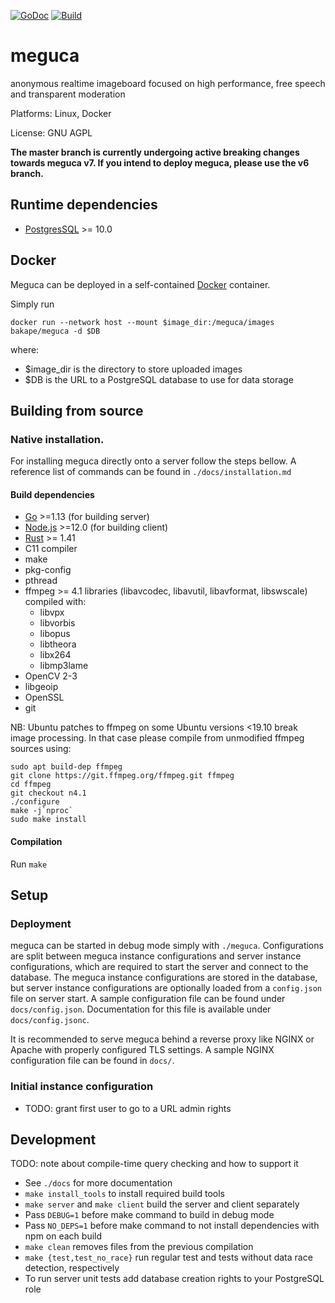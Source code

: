 [![GoDoc](https://godoc.org/github.com/bakape/meguca?status.svg)](https://godoc.org/github.com/bakape/meguca)
[![Build](https://github.com/bakape/meguca/workflows/Build/badge.svg?branch=master)](https://github.com/bakape/meguca/actions?query=workflow%3ABuild+branch%3Amaster)

# meguca
anonymous realtime imageboard focused on high performance, free speech and transparent moderation

Platforms: Linux, Docker

License: GNU AGPL


__The master branch is currently undergoing active breaking changes towards meguca v7. If you intend to deploy meguca, please use the v6 branch.__

## Runtime dependencies

* [PostgresSQL](https://www.postgresql.org/download/) >= 10.0

## Docker

Meguca can be deployed in a self-contained [Docker](https://www.docker.com/)
container.

Simply run

```
docker run --network host --mount $image_dir:/meguca/images bakape/meguca -d $DB
```

where:
- $image_dir is the directory to store uploaded images
- $DB is the URL to a PostgreSQL database to use for data storage

## Building from source

### Native installation.

For installing meguca directly onto a server follow the steps bellow.
A reference list of commands can be found in `./docs/installation.md`

#### Build dependencies

* [Go](https://golang.org/doc/install) >=1.13 (for building server)
* [Node.js](https://nodejs.org) >=12.0 (for building client)
* [Rust](https://www.rust-lang.org/) >= 1.41
* C11 compiler
* make
* pkg-config
* pthread
* ffmpeg >= 4.1 libraries (libavcodec, libavutil, libavformat, libswscale)
compiled with:
    * libvpx
    * libvorbis
    * libopus
    * libtheora
    * libx264
    * libmp3lame
* OpenCV 2-3
* libgeoip
* OpenSSL
* git

NB: Ubuntu patches to ffmpeg on some Ubuntu versions <19.10 break image
processing. In that case please compile from unmodified ffmpeg sources using:

```
sudo apt build-dep ffmpeg
git clone https://git.ffmpeg.org/ffmpeg.git ffmpeg
cd ffmpeg
git checkout n4.1
./configure
make -j`nproc`
sudo make install
```

#### Compilation

Run `make`

## Setup

### Deployment

<!-- TODO: update -->

meguca can be started in debug mode simply with `./meguca`.
Configurations are split between meguca instance configurations
and server instance configurations, which are required to start
the server and connect to the database.
The meguca instance configurations are stored in the database, but
server instance configurations are optionally loaded from a `config.json`
file on server start.
A sample configuration file can be found under `docs/config.json`.
Documentation for this file is available under `docs/config.jsonc`.

It is recommended to serve meguca behind a reverse proxy like NGINX or Apache
with properly configured TLS settings. A sample NGINX configuration file can be
found in `docs/`.

### Initial instance configuration

* TODO: grant first user to go to a URL admin rights

## Development

TODO: note about compile-time query checking and how to support it

* See `./docs` for more documentation
* `make install_tools` to install required build tools
* `make server` and `make client` build the server and client separately
* Pass `DEBUG=1` before make command to build in debug mode
* Pass `NO_DEPS=1` before make command to not install dependencies with npm on
each build
* `make clean` removes files from the previous compilation
* `make {test,test_no_race}` run regular test and tests without data race
detection, respectively
* To run server unit tests add database creation rights to your PostgreSQL role
